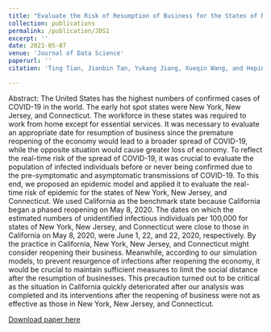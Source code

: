 ```yaml
---
title: "Evaluate the Risk of Resumption of Business for the States of New York, New Jersey and Connecticut via a Pre-Symptomatic and Asymptomatic Transmission Model of COVID-19"
collection: publications
permalink: /publication/JDS1
excerpt: ''
date: 2021-05-07
venue: 'Journal of Data Science'
paperurl: ''
citation: 'Ting Tian, Jianbin Tan, Yukang Jiang, Xueqin Wang, and Heping Zhang (2021), Evaluate the Risk of Resumption of Business for the States of New York, New Jersey and Connecticut via a Pre-Symptomatic and Asymptomatic Transmission Model of COVID-19, $\textit{Journal of Data Science}$, 19(2), 215-218 (*$\mathbf{joint\ first}$ $\mathbf{authorship}$)'

---
```

Abstract: The United States has the highest numbers of confirmed cases of COVID-19 in the world. The early hot spot states were New York, New Jersey, and Connecticut. The workforce in these states was required to work from home except for essential services. It was necessary to evaluate an appropriate date for resumption of business since the premature reopening of the economy would lead to a broader spread of COVID-19, while the opposite situation would cause greater loss of economy. To reflect the real-time risk of the spread of COVID-19, it was crucial to evaluate the population of infected individuals before or never being confirmed due to the pre-symptomatic and asymptomatic transmissions of COVID-19. To this end, we proposed an epidemic model and applied it to evaluate the real-time risk of epidemic for the states of New York, New Jersey, and Connecticut. We used California as the benchmark state because California began a phased reopening on May 8, 2020. The dates on which the estimated numbers of unidentified infectious individuals per 100,000 for states of New York, New Jersey, and Connecticut were close to those in California on May 8, 2020, were June 1, 22, and 22, 2020, respectively. By the practice in California, New York, New Jersey, and Connecticut might consider reopening their business. Meanwhile, according to our simulation models, to prevent resurgence of infections after reopening the economy, it would be crucial to maintain sufficient measures to limit the social distance after the resumption of businesses. This precaution turned out to be critical as the situation in California quickly deteriorated after our analysis was completed and its interventions after the reopening of business were not as effective as those in New York, New Jersey, and Connecticut.

[Download paper here](http://tan-jianbin.github.io/files/JDS1.pdf)
